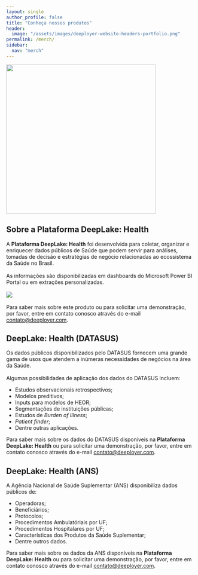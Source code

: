 ```yaml
---
layout: single
author_profile: false
title: "Conheça nossos produtos"
header:
  image: "/assets/images/deeployer-website-headers-portfolio.png"
permalink: /merch/
sidebar:
  nav: "merch"
---
```


<img src="https://deeployer.com.br/assets/images/deeployer-logo-deeplake.png" style="width: 400px" />

## Sobre a Plataforma DeepLake: Health

A **Plataforma DeepLake: Health** foi desenvolvida para coletar, organizar e enriquecer dados públicos de Saúde que podem servir para análises, tomadas de decisão e estratégias de negócio relacionadas ao ecossistema da Saúde no Brasil. 
<br /><br />
As informações são disponibilizadas em dashboards do Microsoft Power BI Portal ou em extrações personalizadas.
<br /><br />
<img src="https://deeployer.com.br/assets/images/post-datalake-process.png" />
<br /><br />
Para saber mais sobre este produto ou para solicitar uma demonstração, por favor, entre em contato conosco através do e-mail <a href="mailto:contato@deeployer.com?subject=Solicitação de demonstração do DeepLake: Health&body=Olá, gostaria de solicitar uma demonstração do DeepLake: Health.">contato@deeployer.com</a>.

## DeepLake: Health (DATASUS)

Os dados públicos disponibilizados pelo DATASUS fornecem uma grande gama de usos que atendem a inúmeras necessidades de negócios na área da Saúde.
<br /><br />
Algumas possibilidades de aplicação dos dados do DATASUS incluem:

- Estudos observacionais retrospectivos;
- Modelos preditivos;
- Inputs para modelos de HEOR;
- Segmentações de instituições públicas;
- Estudos de _Burden of Illness_;
- _Patient finder_;
- Dentre outras aplicações.

Para saber mais sobre os dados do DATASUS disponíveis na **Plataforma DeepLake: Health** ou para solicitar uma demonstração, por favor, entre em contato conosco através do e-mail <a href="mailto:contato@deeployer.com?subject=Solicitação de demonstração do DeepLake: Health&body=Olá, gostaria de solicitar uma demonstração do DeepLake: Health.">contato@deeployer.com</a>.

## DeepLake: Health (ANS)

A Agência Nacional de Saúde Suplementar (ANS) disponibiliza dados públicos de:

- Operadoras;
- Beneficiários;
- Protocolos;
- Procedimentos Ambulatóriais por UF;
- Procedimentos Hospitalares por UF;
- Características dos Produtos da Saúde Suplementar;
- Dentre outros dados.

Para saber mais sobre os dados da ANS disponíveis na **Plataforma DeepLake: Health** ou para solicitar uma demonstração, por favor, entre em contato conosco através do e-mail <a href="mailto:contato@deeployer.com?subject=Solicitação de demonstração do DeepLake: Health&body=Olá, gostaria de solicitar uma demonstração do DeepLake: Health.">contato@deeployer.com</a>.
